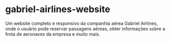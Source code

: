 # gabriel-airlines-website
Um website completo e responsivo da companhia aérea Gabriel Airlines, onde o usuário pode reservar passagens aéreas, obter informações sobre a frota de aeronaves da empresa e muito mais.
